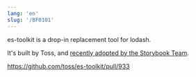 ```yaml
---
lang: 'en'
slug: '/BF0101'
---
```


es-toolkit is a drop-in replacement tool for lodash.

It's built by Toss, and [recently adopted by the Storybook Team](https://github.com/storybookjs/storybook/pull/28981).

https://github.com/toss/es-toolkit/pull/933
